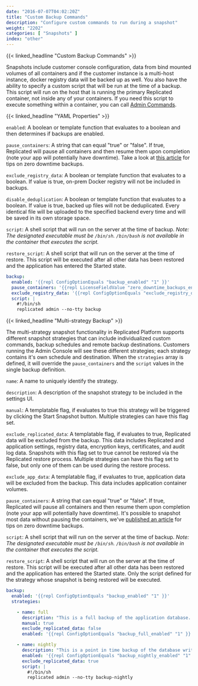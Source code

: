 ```yaml
---
date: "2016-07-07T04:02:20Z"
title: "Custom Backup Commands"
description: "Configure custom commands to run during a snapshot"
weight: "2202"
categories: [ "Snapshots" ]
index: "other"
---
```


{{< linked_headline "Custom Backup Commands" >}}

Snapshots include customer console configuration, data from bind mounted volumes of all containers and if the customer instance is a multi-host instance, docker registry data will be backed up as well. You also have the ability to specify a custom script that will be run at the time of a backup. This script will run on the host that is running the primary Replicated container, not inside any of your containers. If you need this script to execute something within a container, you can call [Admin Commands](/docs/packaging-an-application/admin-commands/).

{{< linked_headline "YAML Properties" >}}

`enabled`: A boolean or template function that evaluates to a boolean and then determines if backups are enabled.

`pause_containers`: A string that can equal "true" or "false". If true, Replicated will pause all containers and then resume them upon completion (note your app will potentially have downtime). Take a look at [this article](/docs/kb/developer-resources/zero-downtime-backup/) for tips on zero downtime backups.

`exclude_registry_data`: A boolean or template function that evaluates to a boolean. If value is true, on-prem Docker registry will not be included in backups.

`disable_deduplication`: A boolean or template function that evaluates to a boolean. If value is true, backed up files will not be deduplicated.  Every identical file will be uploaded to the specified backend every time and will be saved in its own storage space.

`script`: A shell script that will run on the server at the time of backup. _Note: The designated executable must be `/bin/sh`. `/bin/bash` is not available in the container that executes the script._

`restore_script`: A shell script that will run on the server at the time of restore.  This script will be executed after all other data has been restored and the application has entered the Started state.

```yaml
backup:
  enabled: '{{repl ConfigOptionEquals "backup_enabled" "1" }}'
  pause_containers: '{{repl LicenseFieldValue "zero_downtime_backups_enabled" }}'
  exclude_registry_data: '{{repl ConfigOptionEquals "exclude_registry_data" "1" }}'
  script: |
    #!/bin/sh
    replicated admin --no-tty backup
```

{{< linked_headline "Multi-strategy Backup" >}}

The multi-strategy snapshot functionality in Replicated Platform supports different snapshot strategies that can include individualized custom commands, backup schedules and remote backup destinations. Customers running the Admin Console will see these different strategies; each strategy contains it's own schedule and destination. When the `strategies` array is defined, it will override the `pause_containers` and the `script` values in the single backup definition.

`name`: A name to uniquely identify the strategy.

`description`: A description of the snapshot strategy to be included in the settings UI.

`manual`: A templatable flag, if evaluates to true this strategy will be triggered by clicking the Start Snapshot button.  Multiple strategies can have this flag set.

`exclude_replicated_data`: A templatable flag, if evaluates to true, Replicated data will be excluded from the backup. This data includes Replicated and application settings, registry data, encryption keys, certificates, and audit log data.  Snapshots with this flag set to true cannot be restored via the Replicated restore process.  Multiple strategies can have this flag set to false, but only one of them can be used during the restore process.

`exclude_app_data`: A templatable flag, if evaluates to true, application data will be excluded from the backup. This data includes application container volumes.

`pause_containers`: A string that can equal "true" or "false". If true, Replicated will pause all containers and then resume them upon completion (note your app will potentially have downtime). It's possible to snapshot most data without pausing the containers, we've [published an article](/docs/kb/developer-resources/zero-downtime-backup/) for tips on zero downtime backups.

`script`: A shell script that will run on the server at the time of backup. _Note: The designated executable must be `/bin/sh`. `/bin/bash` is not available in the container that executes the script._

`restore_script`: A shell script that will run on the server at the time of restore.  This script will be executed after all other data has been restored and the application has entered the Started state.  Only the script defined for the strategy whose snapshot is being restored will be executed.

```yaml
backup:
  enabled: '{{repl ConfigOptionEquals "backup_enabled" "1" }}'
  strategies:

    - name: full
      description: "This is a full backup of the application database. Your application will experience downtime when a backup is in progress."
      manual: true
      exclude_replicated_data: false
      enabled: '{{repl ConfigOptionEquals "backup_full_enabled" "1" }}'

    - name: nightly
      description: "This is a point in time backup of the database write ahead logs. Your application will not experience downtime when a backup is in progress."
      enabled: '{{repl ConfigOptionEquals "backup_nightly_enabled" "1" }}'
      exclude_replicated_data: true
      script: |
        #!/bin/sh
        replicated admin --no-tty backup-nightly
```

